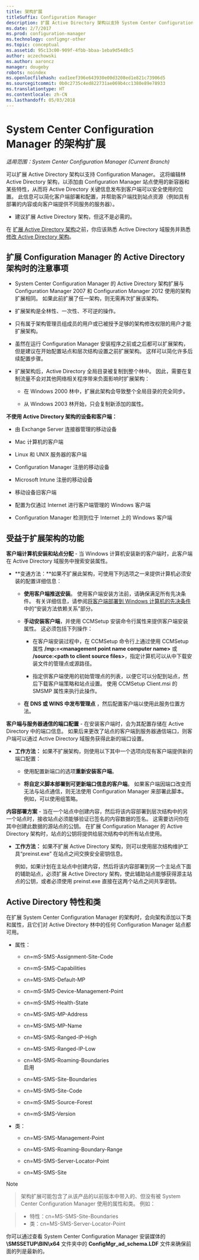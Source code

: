 ```yaml
---
title: 架构扩展
titleSuffix: Configuration Manager
description: 扩展 Active Directory 架构以支持 System Center Configuration Manager。
ms.date: 2/7/2017
ms.prod: configuration-manager
ms.technology: configmgr-other
ms.topic: conceptual
ms.assetid: 95c13c00-909f-4fbb-bbaa-1eba9d54d8c5
author: aczechowski
ms.author: aaroncz
manager: dougeby
robots: noindex
ms.openlocfilehash: ead1eef396e643930e00d3208ed1e821c73906d5
ms.sourcegitcommit: 0b0c2735c4ed822731ae069b4cc1380e89e78933
ms.translationtype: HT
ms.contentlocale: zh-CN
ms.lasthandoff: 05/03/2018
---
```

# <a name="schema-extensions-for-system-center-configuration-manager"></a>System Center Configuration Manager 的架构扩展

*适用范围：System Center Configuration Manager (Current Branch)*

可以扩展 Active Directory 架构以支持 Configuration Manager。 这将编辑林 Active Directory 架构，以添加由 Configuration Manager 站点使用的新容器和某些特性，从而将 Active Directory 关键信息发布到客户端可以安全使用的位置。 此信息可以简化客户端部署和配置，并帮助客户端找到站点资源（例如具有部署的内容或向客户端提供不同服务的服务器）。  

-   建议扩展 Active Directory 架构，但这不是必需的。  

在 [扩展 Active Directory 架构](https://docs.microsoft.com/sccm/core/plan-design/network/extend-the-active-directory-schema)之前，你应该熟悉 Active Directory 域服务并熟悉 [修改 Active Directory 架构](https://technet.microsoft.com/library/cc759402\(v=ws.10\).aspx)。  

## <a name="considerations-for-extending-the-active-directory-schema-for-configuration-manager"></a>扩展 Configuration Manager 的 Active Directory 架构时的注意事项  

-   System Center Configuration Manager 的 Active Directory 架构扩展与 Configuration Manager 2007 和 Configuration Manager 2012 使用的架构扩展相同。 如果此前扩展了任一架构，则无需再次扩展该架构。  

-   扩展架构是全林性、一次性、不可逆的操作。  

-   只有属于架构管理员组成员的用户或已被授予足够的架构修改权限的用户才能扩展架构。  

-   虽然在运行 Configuration Manager 安装程序之前或之后都可以扩展架构，但是建议在开始配置站点和层次结构设置之前扩展架构。 这样可以简化许多后续配置步骤。  

-   扩展架构后，Active Directory 全局目录被复制到整个林中。 因此，需要在复制流量不会对其他网络相关程序带来负面影响时扩展架构：  

    -   在 Windows 2000 林中，扩展此架构会导致整个全局目录的完全同步。  

    -   从 Windows 2003 林开始，只会复制新添加的属性。  

**不使用 Active Directory 架构的设备和客户端：**  

-   由 Exchange Server 连接器管理的移动设备  

-   Mac 计算机的客户端  

-   Linux 和 UNIX 服务器的客户端  

-   Configuration Manager 注册的移动设备  

-   Microsoft Intune 注册的移动设备  

-   移动设备旧客户端  

-   配置为仅通过 Internet 进行客户端管理的 Windows 客户端  

-   Configuration Manager 检测到位于 Internet 上的 Windows 客户端  

## <a name="capabilities-that-benefit-from-extending-the-schema"></a>受益于扩展架构的功能  
**客户端计算机安装和站点分配** - 当 Windows 计算机安装新的客户端时，此客户端在 Active Directory 域服务中搜索安装属性。  

-   **变通方法：**如果不扩展此架构，可使用下列选项之一来提供计算机必须安装的配置详细信息：  

    -   <bpt id="p1">**</bpt>使用客户端推送安装**。 使用客户端安装方法前，请确保满足所有先决条件。 有关详细信息，请参阅[将客户端部署到 Windows 计算机的先决条件](/sccm/core/clients/deploy/prerequisites-for-deploying-clients-to-windows-computers)中的“安装方法依赖关系”部分。  

    -   **手动安装客户端**，并使用 CCMSetup 安装命令行属性来提供客户端安装属性。 这必须包括下列操作：  

        -   在客户端安装过程中，在 CCMSetup 命令行上通过使用 CCMSetup 属性 **/mp:=&lt;management point name computer name\>** 或 **/source:&lt;path to client source files\>**，指定计算机可以从中下载安装文件的管理点或源路径。  

        -   指定供客户端使用的初始管理点的列表，以便它可以分配到站点，然后下载客户端策略和站点设置。 使用 CCMSetup Client.msi 的 SMSMP 属性来执行此操作。  

    -   **在 DNS 或 WINS 中发布管理点** ，然后配置客户端以使用此服务位置方法。  

**客户端与服务器通信的端口配置** - 在安装客户端时，会为其配置存储在 Active Directory 中的端口信息。 如果后来更改了站点的客户端到服务器通信端口，则客户端可以通过 Active Directory 域服务获得此新的端口设置。  

-   **工作方法：** 如果不扩展架构，则使用以下其中一个选项向现有客户端提供新的端口配置：  

    -   使用配置新端口的选项**重新安装客户端**。  

    -   **将自定义脚本部署到可更新端口信息的客户端**。 如果客户端因端口改变而无法与站点通信，则无法使用 Configuration Manager 来部署此脚本。 例如，可以使用组策略。  

**内容部署方案** - 当在一个站点中创建内容，然后将该内容部署到层次结构中的另一个站点时，接收站点必须能够验证已签名的内容数据的签名。 这需要访问你在其中创建此数据的源站点的公钥。 在扩展 Configuration Manager 的 Active Directory 架构时，站点的公钥将提供给层次结构中的所有站点使用。  

-   **工作方法：** 如果不扩展 Active Directory 架构，则可以使用层次结构维护工具“preinst.exe” 在站点之间交换安全密钥信息。  

     例如，如果计划在主站点中创建内容，然后将该内容部署到另一个主站点下面的辅助站点，必须扩展 Active Directory 架构，使此辅助站点能够获得源主站点的公钥，或者必须使用 preinst.exe 直接在这两个站点之间共享密钥。  

## <a name="active-directory-attributes-and-classes"></a>Active Directory 特性和类  
在扩展 System Center Configuration Manager 的架构时，会向架构添加以下类和属性，且它们对 Active Directory 林中的任何 Configuration Manager 站点都可用。  

-   属性：  

    -   cn=mS-SMS-Assignment-Site-Code  

    -   cn=mS-SMS-Capabilities  

    -   cn=MS-SMS-Default-MP  

    -   cn=mS-SMS-Device-Management-Point  

    -   cn=mS-SMS-Health-State  

    -   cn=MS-SMS-MP-Address  

    -   cn=MS-SMS-MP-Name  

    -   cn=MS-SMS-Ranged-IP-High  

    -   cn=MS-SMS-Ranged-IP-Low  

    -   cn=MS-SMS-Roaming-Boundaries  
        启用  

    -   cn=MS-SMS-Site-Boundaries  

    -   cn=MS-SMS-Site-Code  

    -   cn=mS-SMS-Source-Forest  

    -   cn=mS-SMS-Version  

-   类：  

    -   cn=MS-SMS-Management-Point  

    -   cn=MS-SMS-Roaming-Boundary-Range  

    -   cn=MS-SMS-Server-Locator-Point  

    -   cn=MS-SMS-Site  

> [!NOTE]  

>  架构扩展可能包含了从该产品的以前版本中带入的、但没有被 System Center Configuration Manager 使用的属性和类。 例如：  

>   
>  -   特性：cn=MS-SMS-Site-Boundaries  
> -   类：cn=MS-SMS-Server-Locator-Point  

你可以通过查看 System Center Configuration Manager 安装媒体的 **\SMSSETUP\BIN\x64** 文件夹中的 **ConfigMgr_ad_schema.LDF** 文件来确保前面的列是最新的。  
